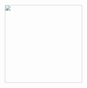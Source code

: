 <p align="center">
  <a href="https://grubbe.io">
    <img width="250" src="https://cdn.grubbe.io/gbb_logo.svg">
  </a>
</p>

<h1 align="center"></h1>
